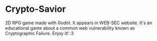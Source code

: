 # Crypto-Savior
2D RPG game made with Godot. It appears in WEB-SEC website. It's an educational game about a common web vulnerability known as Cryptographic Failure. Enjoy it! :3
